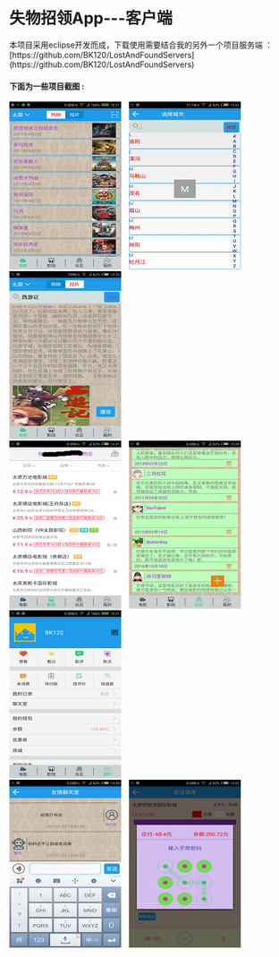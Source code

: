 <h1>失物招领App---客户端  </h1>
本项目采用eclipse开发而成，下载使用需要结合我的另外一个项目服务端  ：[https://github.com/BK120/LostAndFoundServers](https://github.com/BK120/LostAndFoundServers)    
<h4>下面为一些项目截图 :</h4>    

![](https://github.com/BK120/CinemaTicket/blob/master/shotscreen/shot1.png)&emsp;![](https://github.com/BK120/CinemaTicket/blob/master/shotscreen/shot2.png)&emsp;![](https://github.com/BK120/CinemaTicket/blob/master/shotscreen/shot3.png)  
![](https://github.com/BK120/CinemaTicket/blob/master/shotscreen/shot4.png)&emsp;![](https://github.com/BK120/CinemaTicket/blob/master/shotscreen/shot5.png)&emsp;![](https://github.com/BK120/CinemaTicket/blob/master/shotscreen/shot6.png)  
![](https://github.com/BK120/CinemaTicket/blob/master/shotscreen/shot7.png)&emsp;![](https://github.com/BK120/CinemaTicket/blob/master/shotscreen/shot8.png)&emsp;